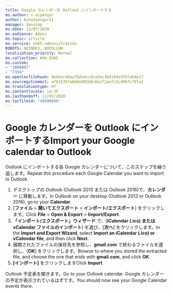 ```yaml
---
title: Google カレンダーを Outlook にインポートする
ms.author: v-aiyengar
author: AshaIyengar21
manager: dansimp
ms.date: 12/07/2020
ms.audience: Admin
ms.topic: article
ms.service: o365-administration
ROBOTS: NOINDEX, NOFOLLOW
localization_priority: Normal
ms.collection: Adm_O365
ms.custom:
- "3800007"
- "7354"
ms.openlocfilehash: 9edeac48aa78da4ccdca2ec3641d4a3f07a04e17
ms.sourcegitcommit: a7b15357abb6e802bbc8a2f2aefc5c4867c74fa2
ms.translationtype: HT
ms.contentlocale: ja-JP
ms.lasthandoff: 12/07/2020
ms.locfileid: "49598846"
---
```

# <a name="import-your-google-calendar-to-outlook"></a><span data-ttu-id="6a56b-102">Google カレンダーを Outlook にインポートする</span><span class="sxs-lookup"><span data-stu-id="6a56b-102">Import your Google calendar to Outlook</span></span>

<span data-ttu-id="6a56b-103">Outlook にインポートする各 Google カレンダーについて、このステップを繰り返します。</span><span class="sxs-lookup"><span data-stu-id="6a56b-103">Repeat this procedure each Google Calendar you want to import to Outlook.</span></span>

1. <span data-ttu-id="6a56b-104">デスクトップの Outlook (Outlook 2013 または Outlook 2016)で、**カレンダー** に移動します。</span><span class="sxs-lookup"><span data-stu-id="6a56b-104">In Outlook on your desktop (Outlook 2013 or Outlook 2016), go to your **Calendar**.</span></span>
1. <span data-ttu-id="6a56b-105">[**ファイル** > **開いてエクスポート** > **インポート/エクスポート**] をクリックします。</span><span class="sxs-lookup"><span data-stu-id="6a56b-105">Click **File** > **Open & Export** > **Import/Export**.</span></span>
1. <span data-ttu-id="6a56b-106">**「インポート/エクスポート」ウィザード** で、[**iCalendar (.ics) または vCalendar ファイルのインポート**] を選び、[**次へ**] をクリックします。</span><span class="sxs-lookup"><span data-stu-id="6a56b-106">In the **Import and Export Wizard**, select **Import an iCalendar (.ics) or vCalendar file**, and then click **Next**.</span></span>
1. <span data-ttu-id="6a56b-107">展開されたファイルの保存先を参照し、**gmail.com** で終わるファイルを選択し、[**OK**] をクリックします。</span><span class="sxs-lookup"><span data-stu-id="6a56b-107">Browse to where you stored the extracted file, and choose the one that ends with **gmail.com**, and click **OK**.</span></span>
1. <span data-ttu-id="6a56b-108">**[インポート]** をクリックします</span><span class="sxs-lookup"><span data-stu-id="6a56b-108">Click **Import**</span></span>

<span data-ttu-id="6a56b-109">Outlook 予定表を開きます。</span><span class="sxs-lookup"><span data-stu-id="6a56b-109">Go to your Outlook calendar.</span></span> <span data-ttu-id="6a56b-110">Google カレンダーの予定が表示されているはずです。</span><span class="sxs-lookup"><span data-stu-id="6a56b-110">You should now see your Google Calendar events there.</span></span>

